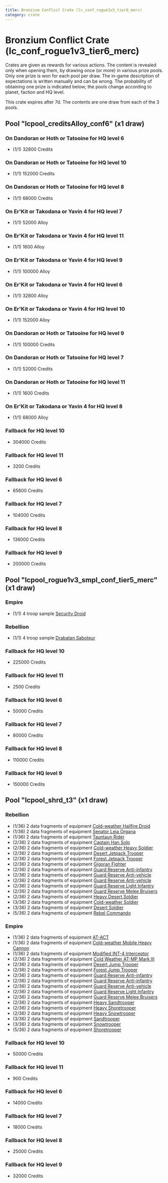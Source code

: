 ```yaml
---
title: Bronzium Conflict Crate (lc_conf_rogue1v3_tier6_merc)
category: crate
---
```


# Bronzium Conflict Crate (lc_conf_rogue1v3_tier6_merc)

Crates are given as rewards for various actions. The content is revealed only when opening them, by drawing once (or more) in various prize pools. Only one prize is won for each pool per draw. The in-game description of expectations is written manually and can be wrong. The probability of obtaining one prize is indicated below; the pools change according to planet, faction and HQ level.

This crate expires after 7d. The contents are one draw from each of the 3 pools.

## Pool "lcpool_creditsAlloy_conf6" (x1 draw)

### On Dandoran or Hoth or Tatooine for HQ level 6

  * (1/1) 32800 Credits

### On Dandoran or Hoth or Tatooine for HQ level 10

  * (1/1) 152000 Credits

### On Dandoran or Hoth or Tatooine for HQ level 8

  * (1/1) 68000 Credits

### On Er'Kit or Takodana or Yavin 4 for HQ level 7

  * (1/1) 52000 Alloy

### On Er'Kit or Takodana or Yavin 4 for HQ level 11

  * (1/1) 1600 Alloy

### On Er'Kit or Takodana or Yavin 4 for HQ level 9

  * (1/1) 100000 Alloy

### On Er'Kit or Takodana or Yavin 4 for HQ level 6

  * (1/1) 32800 Alloy

### On Er'Kit or Takodana or Yavin 4 for HQ level 10

  * (1/1) 152000 Alloy

### On Dandoran or Hoth or Tatooine for HQ level 9

  * (1/1) 100000 Credits

### On Dandoran or Hoth or Tatooine for HQ level 7

  * (1/1) 52000 Credits

### On Dandoran or Hoth or Tatooine for HQ level 11

  * (1/1) 1600 Credits

### On Er'Kit or Takodana or Yavin 4 for HQ level 8

  * (1/1) 68000 Alloy

### Fallback for HQ level 10

  * 304000 Credits

### Fallback for HQ level 11

  * 3200 Credits

### Fallback for HQ level 6

  * 65600 Credits

### Fallback for HQ level 7

  * 104000 Credits

### Fallback for HQ level 8

  * 136000 Credits

### Fallback for HQ level 9

  * 200000 Credits

## Pool "lcpool_rogue1v3_smpl_conf_tier5_merc" (x1 draw)

### Empire

  * (1/1) 4 troop sample [Security Droid](SecurityDroid)

### Rebellion

  * (1/1) 4 troop sample [Drabatan Saboteur](BigMouthAlien)

### Fallback for HQ level 10

  * 225000 Credits

### Fallback for HQ level 11

  * 2500 Credits

### Fallback for HQ level 6

  * 50000 Credits

### Fallback for HQ level 7

  * 80000 Credits

### Fallback for HQ level 8

  * 110000 Credits

### Fallback for HQ level 9

  * 150000 Credits

## Pool "lcpool_shrd_t3" (x1 draw)

### Rebellion

  * (1/36) 2 data fragments of equipment [Cold-weather Hailfire Droid](eqpRebelArcticHailfire)
  * (1/36) 2 data fragments of equipment [Senator Leia Organa](eqpRebelDiplomat)
  * (1/36) 2 data fragments of equipment [Tauntaun Rider](eqpRebelTauntaun)
  * (2/36) 2 data fragments of equipment [Captain Han Solo](eqpRebelCaptainSolo)
  * (2/36) 2 data fragments of equipment [Cold-weather Heavy Soldier](eqpRebelEchoBaseHeavySoldier)
  * (2/36) 2 data fragments of equipment [Desert Jetpack Trooper](eqpRebelSandJetpackTrooper)
  * (2/36) 2 data fragments of equipment [Forest Jetpack Trooper](eqpRebelPentagonJetpackTrooper)
  * (2/36) 2 data fragments of equipment [Gigoran Fighter](eqpRebelShaggyAlien)
  * (2/36) 2 data fragments of equipment [Guard Reserve Anti-infantry](eqpRebelFactorySummonLight)
  * (2/36) 2 data fragments of equipment [Guard Reserve Anti-vehicle](eqpRebelBarracksSummonHeavy)
  * (2/36) 2 data fragments of equipment [Guard Reserve Anti-vehicle](eqpRebelFactorySummonHeavy)
  * (2/36) 2 data fragments of equipment [Guard Reserve Light Infantry](eqpRebelBarracksSummonLight)
  * (2/36) 2 data fragments of equipment [Guard Reserve Melee Bruisers](eqpRebelBarracksSummonMedium)
  * (2/36) 2 data fragments of equipment [Heavy Desert Soldier](eqpRebelHeavySandSoldier)
  * (3/36) 2 data fragments of equipment [Cold-weather Soldier](eqpRebelEchoBaseSoldier)
  * (3/36) 2 data fragments of equipment [Desert Soldier](eqpRebelSandSoldier)
  * (5/36) 2 data fragments of equipment [Rebel Commando](eqpRebelPentagonSoldier)

### Empire

  * (1/36) 2 data fragments of equipment [AT-ACT](eqpEmpireCargoGreatDane)
  * (1/36) 2 data fragments of equipment [Cold-weather Mobile Heavy Cannon](eqpEmpireArcticMHC)
  * (1/36) 2 data fragments of equipment [Modified INT-4 Interceptor](eqpEmpireArcticINT4)
  * (2/36) 2 data fragments of equipment [Cold Weather AT-MP Mark III](eqpEmpireArcticATMP)
  * (2/36) 2 data fragments of equipment [Desert Jump Trooper](eqpEmpireSandJumpTrooper)
  * (2/36) 2 data fragments of equipment [Forest Jump Trooper](eqpEmpirePentagonJumpTrooper)
  * (2/36) 2 data fragments of equipment [Guard Reserve Anti-infantry](eqpEmpireBarracksSummonHeavy)
  * (2/36) 2 data fragments of equipment [Guard Reserve Anti-infantry](eqpEmpireFactorySummonLight)
  * (2/36) 2 data fragments of equipment [Guard Reserve Anti-vehicle](eqpEmpireFactorySummonHeavy)
  * (2/36) 2 data fragments of equipment [Guard Reserve Light Infantry](eqpEmpireBarracksSummonLight)
  * (2/36) 2 data fragments of equipment [Guard Reserve Melee Bruisers](eqpEmpireBarracksSummonMedium)
  * (2/36) 2 data fragments of equipment [Heavy Sandtrooper](eqpEmpireHeavySandtrooper)
  * (2/36) 2 data fragments of equipment [Heavy Shoretrooper](eqpEmpirePentagonHeavyTrooper)
  * (2/36) 2 data fragments of equipment [Heavy Snowtrooper](eqpEmpireHeavySnowtrooper)
  * (3/36) 2 data fragments of equipment [Sandtrooper](eqpEmpireSandtrooper)
  * (3/36) 2 data fragments of equipment [Snowtrooper](eqpEmpireSnowtrooper)
  * (5/36) 2 data fragments of equipment [Shoretrooper](eqpEmpirePentagonTrooper)

### Fallback for HQ level 10

  * 50000 Credits

### Fallback for HQ level 11

  * 900 Credits

### Fallback for HQ level 6

  * 14000 Credits

### Fallback for HQ level 7

  * 18000 Credits

### Fallback for HQ level 8

  * 25000 Credits

### Fallback for HQ level 9

  * 32000 Credits
